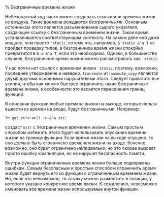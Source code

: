 % Безграничные времена жизни

Небезопасный код часто может создавать ссылки или времена жизни из воздуха.
Такие времена рождаются *безграничными*. Основным источником этого является
разыменование сырого указателя, создающее ссылку с безграничным временем жизни.
Такое время устанавливается соответствующим контексту. На самом деле
оно даже мощнее, чем просто `'static`, потому что, например, `&'static &'a T` не
пройдет проверку типов, а безграничное время жизни спокойно превратится в `&'a
&'a T`, если это необходимо. Однако, в большинстве случаев, безграничное время
жизни можно рассматривать как `'static`.

У нас почти нет ссылок с временем жизни `'static`, поэтому, возможно, последнее
утверждение и неверно. `transmute` и`transmute_copy` являются двумя другими
основными нарушителями этого. Следует прилагать все усилия, чтобы как можно
быстрее ограничить такие безграничные времена жизни, в особенности это касается
пересечения границ функций.

В описании функции любые времена жизни на выходе, которые нельзя вывести
из времен на входе, будут безграничными. Например:

```rust,ignore
fn get_str<'a>() -> &'a str;
```

создаст `&str` с безграничным временем жизни. Самым простым способом избежать
этого будет использовать опускание времени жизни на границе функции. Если время жизни на выходе
опущено, то оно *должно* быть ограничено временем жизни на входе. Конечно,
возможно, оно будет ограничено *неправильно*, но это скорее вызовет просто
ошибку компиляции, но не нарушит безопасность памяти.

Внутри функции ограниченные времена жизни больше подвержены ошибкам. Самым
безопасным и простым способом ограничить время жизни будет вернуть его из
функции с ограниченным временем жизни. Но, если это невозможно, то ссылку можно
разместить в позиции, у которого указано конкретное время жизни. К сожалению,
невозможно именовать все времена жизни используемые внутри функции.
